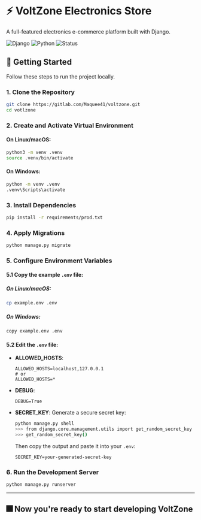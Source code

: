 # ⚡ VoltZone Electronics Store

A full-featured electronics e-commerce platform built with Django.

![Django](https://img.shields.io/badge/Django-092E20?style=for-the-badge&logo=django&logoColor=white)
![Python](https://img.shields.io/badge/Python-3776AB?style=for-the-badge&logo=python&logoColor=white)
![Status](https://img.shields.io/badge/Status-Active-brightgreen?style=for-the-badge)

## 🚀 Getting Started

Follow these steps to run the project locally.

### 1. Clone the Repository

```bash
git clone https://gitlab.com/Maquee41/voltzone.git
cd votlzone
```

### 2. Create and Activate Virtual Environment

#### On Linux/macOS:
```bash
python3 -m venv .venv
source .venv/bin/activate
```

#### On Windows:
```bash
python -m venv .venv
.venv\Scripts\activate
```

### 3. Install Dependencies

```bash
pip install -r requirements/prod.txt
```

### 4. Apply Migrations

```bash
python manage.py migrate
```

### 5. Configure Environment Variables

#### 5.1 Copy the example `.env` file:

##### On Linux/macOS:
```bash
cp example.env .env
```

##### On Windows:
```bash
copy example.env .env
```

#### 5.2 Edit the `.env` file:

- **ALLOWED_HOSTS**:
  ```env
  ALLOWED_HOSTS=localhost,127.0.0.1
  # or
  ALLOWED_HOSTS=*
  ```

- **DEBUG**:
  ```env
  DEBUG=True
  ```

- **SECRET_KEY**:
  Generate a secure secret key:
  ```bash
  python manage.py shell
  >>> from django.core.management.utils import get_random_secret_key
  >>> get_random_secret_key()
  ```
  Then copy the output and paste it into your `.env`:
  ```env
  SECRET_KEY=your-generated-secret-key
  ```

### 6. Run the Development Server

```bash
python manage.py runserver
```

---

## 🎆 Now you're ready to start developing VoltZone